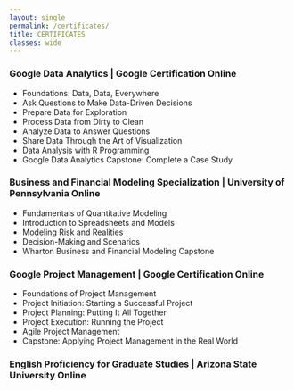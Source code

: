 ```yaml
---
layout: single
permalink: /certificates/
title: CERTIFICATES
classes: wide
---
```


### Google Data Analytics | Google Certification Online
- Foundations: Data, Data, Everywhere
- Ask Questions to Make Data-Driven Decisions
- Prepare Data for Exploration
- Process Data from Dirty to Clean
- Analyze Data to Answer Questions
- Share Data Through the Art of Visualization
- Data Analysis with R Programming
- Google Data Analytics Capstone: Complete a Case Study

### Business and Financial Modeling Specialization | University of Pennsylvania Online
- Fundamentals of Quantitative Modeling
- Introduction to Spreadsheets and Models
- Modeling Risk and Realities
- Decision-Making and Scenarios
- Wharton Business and Financial Modeling Capstone

### Google Project Management | Google Certification Online
- Foundations of Project Management
- Project Initiation: Starting a Successful Project
- Project Planning: Putting It All Together
- Project Execution: Running the Project
- Agile Project Management
- Capstone: Applying Project Management in the Real World

### English Proficiency for Graduate Studies | Arizona State University Online

